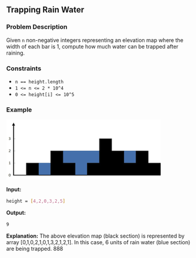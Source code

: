 ## Trapping Rain Water

### Problem Description

Given `n` non-negative integers representing an elevation map where the width of each bar is 1, compute how much water can be trapped after raining.

### Constraints
- `n == height.length`
- `1 <= n <= 2 * 10^4`
- `0 <= height[i] <= 10^5`

### Example
![](rainwater.png)

**Input:** 
```bash
height = [4,2,0,3,2,5]
```
**Output:** 
```bash
9
```
**Explanation:** The above elevation map (black section) is represented by array [0,1,0,2,1,0,1,3,2,1,2,1]. In this case, 6 units of rain water (blue section) are being trapped.
888
